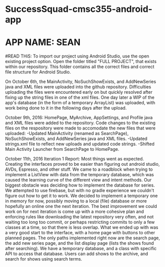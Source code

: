 ﻿# SuccessSquad-cmsc355-android-app
# APP NAME: SEAN

#READ THiS:
To import our project using Android Studio, use the open existing project option. Open the folder titled "FULL PROJECT", that exists within our repository. This folder contains all the correct files and correct file structure for Android Studio.

On October 6th, the MainActivity, NoSuchShowExists, and AddNewSeries java and XML files were uploaded into the github repository. Difficulties uploading the files were encountered early on but quickly resolved after fixing up the string files in one of the xml files. One day later a WIP of the app's database (in the form of a temporary ArrayList) was uploaded, with work being done to it in the following days after the upload. 

October 9th, 2016: HomePage, MyArchive, AppSettings, and Profile java and XML files were added to the repository. Code changes to the existing files on the respository were made to accomodate the new files that were uploaded:
-Updated MainActivity (renamed as SearchPage), NoSuchShowExists, and AddNewSeries java and XML files.
-Updated strings.xml file to reflect new uploads and updated code strings.
-Shifted Main Activity Launcher from SearchPage to HomePage.

October 11th, 2016 Iteration 1 Report:
  Most things went as expected. Creating the interfaces proved to be easier than figuring out android studio, AVDs, Espresso, and other stuff. We came to a roadblock when trying to implement a ListView with data from the temporary database, which was caused the learning curve of the different view and intent methods. Our biggest obstacle was deciding how to implement the database for series. We attempted to use firebase, but with no gradle experience we couldn't figure out how to get it to work. We decided to implement a temporary one in memory for now, possibly moving to a local (file) database or more hopefully an online one the next iteration.
  The best improvement we could work on for next iteration is come up with a more cohesive plan and enforcing rules like downloading the latest repository very often, and not waiting too long too commit, or perhaps restricting commits to only a few classes at a time, so that there is less overlap.
  What we ended up with was a very good start to the interface, with a home page with buttons to other planned pages. The only paths implemented right now are the search page, the add new series page, and the list display page (lists the shows found after searching). We have a temporary database, and a class with specific API to access that database. Users can add shows to the archive, and search for shows using search terms.
